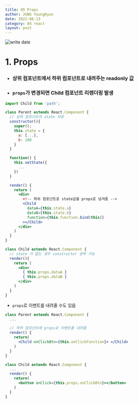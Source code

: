 ```yaml
---
title: 05 Props
author: JUNG YoungKyun
date: 2022-06-13
category: 04 react
layout: post
---
```


![write date](https://img.shields.io/badge/react-2022_06_13-blue.svg)

# **1. Props**
- ### 상위 컴포넌트에서 하위 컴포넌트로 내려주는 readonly 값
- ### `props`가 변경되면 Child 컴포넌트 리렌더링 발생

```jsx
import Child from 'path';

class Parent extends React.Component {
  // 상위 컴포넌트의 state 부분
  constructor(){
    super();
    this.state = {
      a: [...],
      b: 100
    }
  }

  function() {
    this.setState({
      ...
    })
  }

  render() {
    return (
      <div>
        <!-- 하위 컴포넌트로 state값을 props로 넘겨줌 -->
        <Child 
          dataA={this.state.a}
          dataB={this.state.b}
          function={this.function.bind(this)}
        ></Child>
      </div>
    )
  }
}
```
```jsx
class Child extends React.Component {
  // state 가 없는 경우 constructor 생략 가능
  render(){
    return (
      <div>
        { this.props.dataA }
        { this.props.dataB }
      </div>
    )
  }
}
```
- `props`로 이벤트를 내려줄 수도 있음
```jsx
class Parent extends React.Component {
  ...

  // 하위 컴포넌트에 props로 이벤트를 내려줌
  render() {
    return(
      <Child onClickBtn={this.onClickFunction}> </Child>
    )
  }
}

class Child extends React.Component {
  ...
  render() {
    return(
      <button onClick={this.props.onClickBtn}></button>
    )
  }
}

```